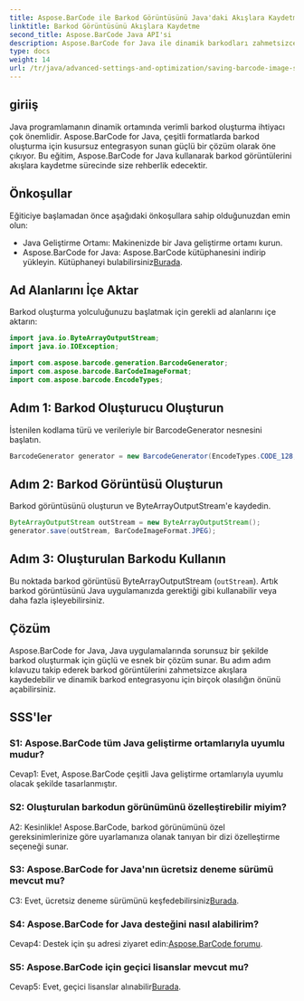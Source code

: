 ```yaml
---
title: Aspose.BarCode ile Barkod Görüntüsünü Java'daki Akışlara Kaydetme
linktitle: Barkod Görüntüsünü Akışlara Kaydetme
second_title: Aspose.BarCode Java API'si
description: Aspose.BarCode for Java ile dinamik barkodları zahmetsizce oluşturun. Barkod görüntülerini akışlara kaydetmek için adım adım kılavuzumuzu izleyin.
type: docs
weight: 14
url: /tr/java/advanced-settings-and-optimization/saving-barcode-image-streams/
---
```

## giriiş

Java programlamanın dinamik ortamında verimli barkod oluşturma ihtiyacı çok önemlidir. Aspose.BarCode for Java, çeşitli formatlarda barkod oluşturma için kusursuz entegrasyon sunan güçlü bir çözüm olarak öne çıkıyor. Bu eğitim, Aspose.BarCode for Java kullanarak barkod görüntülerini akışlara kaydetme sürecinde size rehberlik edecektir.

## Önkoşullar

Eğiticiye başlamadan önce aşağıdaki önkoşullara sahip olduğunuzdan emin olun:

- Java Geliştirme Ortamı: Makinenizde bir Java geliştirme ortamı kurun.
- Aspose.BarCode for Java: Aspose.BarCode kütüphanesini indirip yükleyin. Kütüphaneyi bulabilirsiniz[Burada](https://releases.aspose.com/barcode/java/).

## Ad Alanlarını İçe Aktar

Barkod oluşturma yolculuğunuzu başlatmak için gerekli ad alanlarını içe aktarın:

```java
import java.io.ByteArrayOutputStream;
import java.io.IOException;

import com.aspose.barcode.generation.BarcodeGenerator;
import com.aspose.barcode.BarCodeImageFormat;
import com.aspose.barcode.EncodeTypes;
```

## Adım 1: Barkod Oluşturucu Oluşturun

İstenilen kodlama türü ve verileriyle bir BarcodeGenerator nesnesini başlatın.

```java
BarcodeGenerator generator = new BarcodeGenerator(EncodeTypes.CODE_128, "123456");
```

## Adım 2: Barkod Görüntüsü Oluşturun

Barkod görüntüsünü oluşturun ve ByteArrayOutputStream'e kaydedin.

```java
ByteArrayOutputStream outStream = new ByteArrayOutputStream();
generator.save(outStream, BarCodeImageFormat.JPEG);
```

## Adım 3: Oluşturulan Barkodu Kullanın

Bu noktada barkod görüntüsü ByteArrayOutputStream (`outStream`). Artık barkod görüntüsünü Java uygulamanızda gerektiği gibi kullanabilir veya daha fazla işleyebilirsiniz.

## Çözüm

Aspose.BarCode for Java, Java uygulamalarında sorunsuz bir şekilde barkod oluşturmak için güçlü ve esnek bir çözüm sunar. Bu adım adım kılavuzu takip ederek barkod görüntülerini zahmetsizce akışlara kaydedebilir ve dinamik barkod entegrasyonu için birçok olasılığın önünü açabilirsiniz.

## SSS'ler

### S1: Aspose.BarCode tüm Java geliştirme ortamlarıyla uyumlu mudur?

Cevap1: Evet, Aspose.BarCode çeşitli Java geliştirme ortamlarıyla uyumlu olacak şekilde tasarlanmıştır.

### S2: Oluşturulan barkodun görünümünü özelleştirebilir miyim?

A2: Kesinlikle! Aspose.BarCode, barkod görünümünü özel gereksinimlerinize göre uyarlamanıza olanak tanıyan bir dizi özelleştirme seçeneği sunar.

### S3: Aspose.BarCode for Java'nın ücretsiz deneme sürümü mevcut mu?

 C3: Evet, ücretsiz deneme sürümünü keşfedebilirsiniz[Burada](https://releases.aspose.com/).

### S4: Aspose.BarCode for Java desteğini nasıl alabilirim?

 Cevap4: Destek için şu adresi ziyaret edin:[Aspose.BarCode forumu](https://forum.aspose.com/c/barcode/13).

### S5: Aspose.BarCode için geçici lisanslar mevcut mu?

 Cevap5: Evet, geçici lisanslar alınabilir[Burada](https://purchase.aspose.com/temporary-license/).